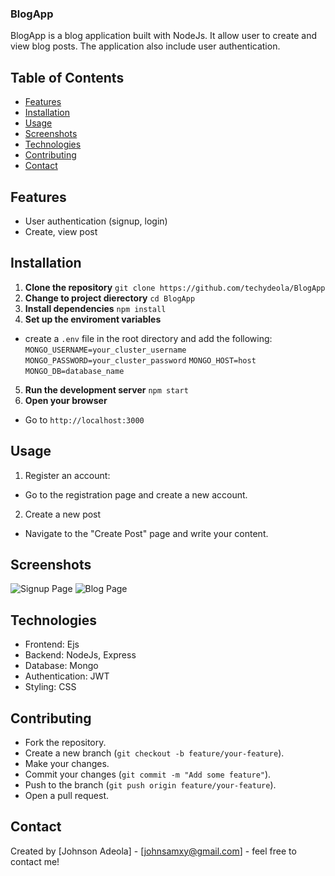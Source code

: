 ### BlogApp

<p> BlogApp is a blog application built with NodeJs. It allow user to create and view blog posts. The application also include user authentication.

## Table of Contents
- [Features](#Features)
- [Installation](#Installation)
- [Usage](#Usage)
- [Screenshots](#Screenshots)
- [Technologies](#Technologies)
- [Contributing](#Contributing)
- [Contact](#Contact)

## Features
- User authentication (signup, login)
- Create, view post

## Installation
1. **Clone the repository**
``` git clone https://github.com/techydeola/BlogApp ```
2. **Change to project dierectory**
``` cd BlogApp ```
3. **Install dependencies**
``` npm install ```
4. **Set up the enviroment variables**
- create a `.env` file in the root directory and add the following:
``` MONGO_USERNAME=your_cluster_username ```
``` MONGO_PASSWORD=your_cluster_password ```
``` MONGO_HOST=host ```
``` MONGO_DB=database_name ```
5. **Run the development server**
``` npm start ```
6. **Open your browser**
- Go to `http://localhost:3000`

## Usage
1. Register an account:
- Go to the registration page and create a new account.
2. Create a new post
- Navigate to the "Create Post" page and write your content.

## Screenshots
![Signup Page](https://i.ibb.co/nBcZTLk/Screenshot-2024-05-28-at-17-30-53.png)
![Blog Page](https://i.ibb.co/GMBHbp1/Screenshot-2024-05-28-at-17-31-16.png)

## Technologies
- Frontend: Ejs
- Backend: NodeJs, Express
- Database: Mongo
- Authentication: JWT
- Styling: CSS

## Contributing
- Fork the repository.
- Create a new branch (`git checkout -b feature/your-feature`).
- Make your changes.
- Commit your changes (`git commit -m "Add some feature"`).
- Push to the branch (`git push origin feature/your-feature`).
- Open a pull request.

## Contact
Created by [Johnson Adeola] - [johnsamxy@gmail.com] - feel free to contact me!

